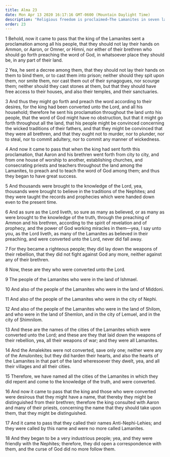 ```yaml
---
title: Alma 23
date: Mon Apr 13 2020 16:17:16 GMT-0600 (Mountain Daylight Time)
description: "Religious freedom is proclaimed—The Lamanites in seven lands and cities are converted—They call themselves Anti-Nephi-Lehies and are freed from the curse—The Amalekites and the Amulonites reject the truth. About 90–77 B.C."
order: 23
---
```


1 Behold, now it came to pass that the king of the Lamanites sent a proclamation among all his people, that they should not lay their hands on Ammon, or Aaron, or Omner, or Himni, nor either of their brethren who should go forth preaching the word of God, in whatsoever place they should be, in any part of their land.

2 Yea, he sent a decree among them, that they should not lay their hands on them to bind them, or to cast them into prison; neither should they spit upon them, nor smite them, nor cast them out of their synagogues, nor scourge them; neither should they cast stones at them, but that they should have free access to their houses, and also their temples, and their sanctuaries.

3 And thus they might go forth and preach the word according to their desires, for the king had been converted unto the Lord, and all his household; therefore he sent his proclamation throughout the land unto his people, that the word of God might have no obstruction, but that it might go forth throughout all the land, that his people might be convinced concerning the wicked traditions of their fathers, and that they might be convinced that they were all brethren, and that they ought not to murder, nor to plunder, nor to steal, nor to commit adultery, nor to commit any manner of wickedness.

4 And now it came to pass that when the king had sent forth this proclamation, that Aaron and his brethren went forth from city to city, and from one house of worship to another, establishing churches, and consecrating priests and teachers throughout the land among the Lamanites, to preach and to teach the word of God among them; and thus they began to have great success.

5 And thousands were brought to the knowledge of the Lord, yea, thousands were brought to believe in the traditions of the Nephites; and they were taught the records and prophecies which were handed down even to the present time.

6 And as sure as the Lord liveth, so sure as many as believed, or as many as were brought to the knowledge of the truth, through the preaching of Ammon and his brethren, according to the spirit of revelation and of prophecy, and the power of God working miracles in them—yea, I say unto you, as the Lord liveth, as many of the Lamanites as believed in their preaching, and were converted unto the Lord, never did fall away.

7 For they became a righteous people; they did lay down the weapons of their rebellion, that they did not fight against God any more, neither against any of their brethren.

8 Now, these are they who were converted unto the Lord.

9 The people of the Lamanites who were in the land of Ishmael.

10 And also of the people of the Lamanites who were in the land of Middoni.

11 And also of the people of the Lamanites who were in the city of Nephi.

12 And also of the people of the Lamanites who were in the land of Shilom, and who were in the land of Shemlon, and in the city of Lemuel, and in the city of Shimnilom.

13 And these are the names of the cities of the Lamanites which were converted unto the Lord; and these are they that laid down the weapons of their rebellion, yea, all their weapons of war; and they were all Lamanites.

14 And the Amalekites were not converted, save only one; neither were any of the Amulonites; but they did harden their hearts, and also the hearts of the Lamanites in that part of the land wheresoever they dwelt, yea, and all their villages and all their cities.

15 Therefore, we have named all the cities of the Lamanites in which they did repent and come to the knowledge of the truth, and were converted.

16 And now it came to pass that the king and those who were converted were desirous that they might have a name, that thereby they might be distinguished from their brethren; therefore the king consulted with Aaron and many of their priests, concerning the name that they should take upon them, that they might be distinguished.

17 And it came to pass that they called their names Anti-Nephi-Lehies; and they were called by this name and were no more called Lamanites.

18 And they began to be a very industrious people; yea, and they were friendly with the Nephites; therefore, they did open a correspondence with them, and the curse of God did no more follow them.
